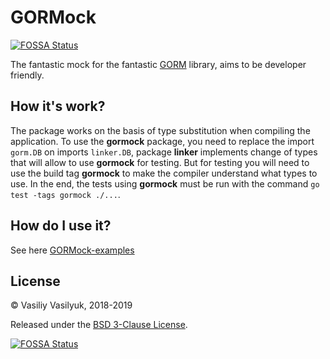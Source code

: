 # GORMock
[![FOSSA Status](https://app.fossa.io/api/projects/git%2Bgithub.com%2Fxorcare%2Fgormock.svg?type=shield)](https://app.fossa.io/projects/git%2Bgithub.com%2Fxorcare%2Fgormock?ref=badge_shield)


The fantastic mock for the fantastic [GORM] library, aims to be developer
friendly.

## How it's work?

The package works on the basis of type substitution when compiling the
application. To use the **gormock** package, you need to replace the 
import `gorm.DB` on imports `linker.DB`, package **linker** implements change of
types that will allow to use **gormock** for testing. But for testing you will
need to use the build tag **gormock** to make the compiler understand what
types to use. In the end, the tests using **gormock** must be run with the
command `go test -tags gormock ./...`.

## How do I use it?

See here [GORMock-examples]

## License

© Vasiliy Vasilyuk, 2018-2019

Released under the [BSD 3-Clause License][LICENSE].

[GORMock]: https://git.io/fhHpT 'The fantastic mock for the fantastic GORM
library, aims to be developer friendly.'
[GORM]: https://git.io/fhHbK 'GORM The fantastic ORM library for Golang, aims
to be developer friendly.'
[LICENSE]: https://git.io/fhHbM 'BSD 3-Clause "New" or "Revised" License'
[GORMock-examples]: https://git.io/fhAxN 'Examples of using gormock and linker'


[![FOSSA Status](https://app.fossa.io/api/projects/git%2Bgithub.com%2Fxorcare%2Fgormock.svg?type=large)](https://app.fossa.io/projects/git%2Bgithub.com%2Fxorcare%2Fgormock?ref=badge_large)